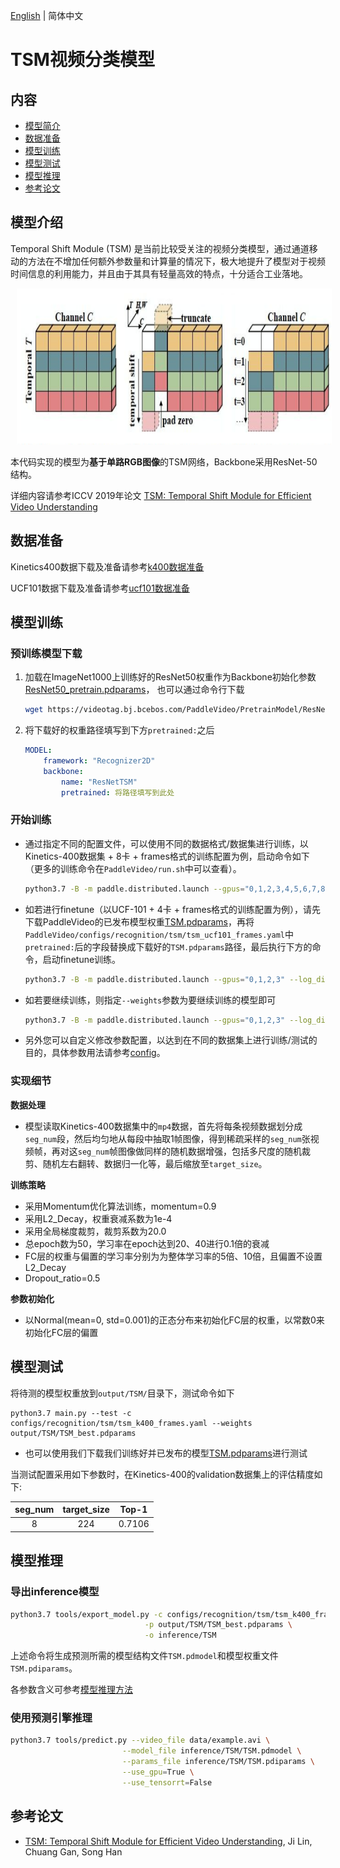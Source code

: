 [English](../../../en/model_zoo/recognition/tsm.md) | 简体中文

# TSM视频分类模型

## 内容

- [模型简介](#模型简介)
- [数据准备](#数据准备)
- [模型训练](#模型训练)
- [模型测试](#模型测试)
- [模型推理](#模型推理)
- [参考论文](#参考论文)

## 模型介绍

Temporal Shift Module (TSM) 是当前比较受关注的视频分类模型，通过通道移动的方法在不增加任何额外参数量和计算量的情况下，极大地提升了模型对于视频时间信息的利用能力，并且由于其具有轻量高效的特点，十分适合工业落地。

<div align="center">
<img src="../../../images/tsm_architecture.png" height=250 width=700 hspace='10'/> <br />
</div>



本代码实现的模型为**基于单路RGB图像**的TSM网络，Backbone采用ResNet-50结构。

详细内容请参考ICCV 2019年论文 [TSM: Temporal Shift Module for Efficient Video Understanding](https://arxiv.org/pdf/1811.08383.pdf)

## 数据准备

Kinetics400数据下载及准备请参考[k400数据准备](../../dataset/K400.md)

UCF101数据下载及准备请参考[ucf101数据准备](../../dataset/ucf101.md)


## 模型训练

### 预训练模型下载

1. 加载在ImageNet1000上训练好的ResNet50权重作为Backbone初始化参数[ResNet50_pretrain.pdparams](https://videotag.bj.bcebos.com/PaddleVideo/PretrainModel/ResNet50_pretrain.pdparams)，
   也可以通过命令行下载
   
   ```bash
   wget https://videotag.bj.bcebos.com/PaddleVideo/PretrainModel/ResNet50_pretrain.pdparams
   ```

2. 将下载好的权重路径填写到下方`pretrained:`之后

   ```yaml
   MODEL:
       framework: "Recognizer2D"
       backbone:
           name: "ResNetTSM"
           pretrained: 将路径填写到此处
   ```

### 开始训练

- 通过指定不同的配置文件，可以使用不同的数据格式/数据集进行训练，以Kinetics-400数据集 + 8卡 + frames格式的训练配置为例，启动命令如下（更多的训练命令在`PaddleVideo/run.sh`中可以查看）。

  ```bash
  python3.7 -B -m paddle.distributed.launch --gpus="0,1,2,3,4,5,6,7,8" --log_dir=log_tsm main.py  --validate -c configs/recognition/tsm/tsm_k400_frames.yaml
  ```

- 如若进行finetune（以UCF-101 + 4卡 + frames格式的训练配置为例），请先下载PaddleVideo的已发布模型权重[TSM.pdparams](https://videotag.bj.bcebos.com/PaddleVideo/TSM/TSM.pdparams)，再将`PaddleVideo/configs/recognition/tsm/tsm_ucf101_frames.yaml`中`pretrained:`后的字段替换成下载好的`TSM.pdparams`路径，最后执行下方的命令，启动finetune训练。

  ```bash
  python3.7 -B -m paddle.distributed.launch --gpus="0,1,2,3" --log_dir=log_tsm main.py  --validate -c configs/recognition/tsm/tsm_ucf101_frames.yaml
  ```

- 如若要继续训练，则指定`--weights`参数为要继续训练的模型即可

  ```bash
  python3.7 -B -m paddle.distributed.launch --gpus="0,1,2,3" --log_dir=log_tsm main.py  --validate -c configs/recognition/tsm/tsm_ucf101_frames.yaml --weights resume_model.pdparams
  ```

- 另外您可以自定义修改参数配置，以达到在不同的数据集上进行训练/测试的目的，具体参数用法请参考[config](../../tutorials/config.md)。


### 实现细节

**数据处理**

- 模型读取Kinetics-400数据集中的`mp4`数据，首先将每条视频数据划分成`seg_num`段，然后均匀地从每段中抽取1帧图像，得到稀疏采样的`seg_num`张视频帧，再对这`seg_num`帧图像做同样的随机数据增强，包括多尺度的随机裁剪、随机左右翻转、数据归一化等，最后缩放至`target_size`。

**训练策略**

*  采用Momentum优化算法训练，momentum=0.9
*  采用L2_Decay，权重衰减系数为1e-4
*  采用全局梯度裁剪，裁剪系数为20.0
*  总epoch数为50，学习率在epoch达到20、40进行0.1倍的衰减
*  FC层的权重与偏置的学习率分别为为整体学习率的5倍、10倍，且偏置不设置L2_Decay
*  Dropout_ratio=0.5

**参数初始化**

- 以Normal(mean=0, std=0.001)的正态分布来初始化FC层的权重，以常数0来初始化FC层的偏置

## 模型测试

将待测的模型权重放到`output/TSM/`目录下，测试命令如下

```bas
python3.7 main.py --test -c configs/recognition/tsm/tsm_k400_frames.yaml --weights output/TSM/TSM_best.pdparams
```

- 也可以使用我们下载我们训练好并已发布的模型[TSM.pdparams](https://videotag.bj.bcebos.com/PaddleVideo/TSM/TSM.pdparams)进行测试


当测试配置采用如下参数时，在Kinetics-400的validation数据集上的评估精度如下:

| seg\_num | target\_size | Top-1  |
| :------: | :----------: | :----: |
|    8     |     224      | 0.7106 |

## 模型推理

### 导出inference模型

```bash
python3.7 tools/export_model.py -c configs/recognition/tsm/tsm_k400_frames.yaml \
                              -p output/TSM/TSM_best.pdparams \
                              -o inference/TSM
```

上述命令将生成预测所需的模型结构文件`TSM.pdmodel`和模型权重文件`TSM.pdiparams`。

各参数含义可参考[模型推理方法](https://github.com/PaddlePaddle/PaddleVideo/blob/release/2.0/docs/zh-CN/start.md#2-%E6%A8%A1%E5%9E%8B%E6%8E%A8%E7%90%86)

### 使用预测引擎推理

```bash
python3.7 tools/predict.py --video_file data/example.avi \
                         --model_file inference/TSM/TSM.pdmodel \
                         --params_file inference/TSM/TSM.pdiparams \
                         --use_gpu=True \
                         --use_tensorrt=False
```

## 参考论文

- [TSM: Temporal Shift Module for Efficient Video Understanding](https://arxiv.org/pdf/1811.08383.pdf), Ji Lin, Chuang Gan, Song Han

